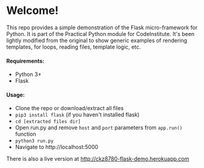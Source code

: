 # Welcome! 

This repo provides a simple demonstration of the Flask micro-framework for Python. It is part of the Practical Python module for CodeInstitute. It's been lightly modified from the original to show generic examples of rendering templates, for loops, reading files, template logic, etc.

#### Requirements:
- Python 3+
- Flask

#### Usage: 
- Clone the repo or download/extract all files
- `pip3 install flask` (if you haven't installed flask)
- `cd [extracted files dir]`
- Open run.py and remove `host` and `port` parameters from `app.run()` function
- `python3 run.py `
- Navigate to http://localhost:5000

There is also a live version at http://ckz8780-flask-demo.herokuapp.com